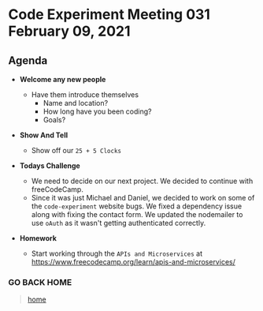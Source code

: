 # Code Experiment Meeting 031 February 09, 2021

## Agenda
- **Welcome any new people**
  - Have them introduce themselves
    - Name and location?
    - How long have you been coding?
    - Goals?


- **Show And Tell**
  - Show off our `25 + 5 Clocks`


- **Todays Challenge**
  - We need to decide on our next project.  We decided to continue with freeCodeCamp.
  - Since it was just Michael and Daniel, we decided to work on some of the `code-experiment` website bugs.  We fixed a dependency issue along with fixing the contact form.  We updated the nodemailer to use `oAuth` as it wasn't getting authenticated correctly.


- **Homework**
  - Start working through the `APIs and Microservices` at https://www.freecodecamp.org/learn/apis-and-microservices/


### GO BACK HOME
> [home](../../../readme.md)